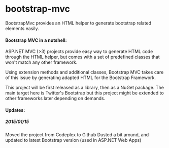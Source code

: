 # bootstrap-mvc
BootstrapMvc provides an HTML helper to generate bootstrap related elements easily.

#### Bootstrap MVC in a nutshell:

ASP.NET MVC (>3) projects provide easy way to generate HTML code through the HTML helper, but comes with a set of predefined classes that won't match any other framework.

Using extension methods and additional classes, Bootstrap MVC takes care of this issue by generating adapted HTML for the Bootstrap Framework.

This project will be first released as a library, then as a NuGet package.
The main target here is Twitter's Bootstrap but this project might be extended to other frameworks later depending on demands.

#### Updates:

##### 2015/01/15
Moved the project from Codeplex to Github
Dusted a bit around, and updated to latest Bootstrap version (used in ASP.NET Web Apps)
